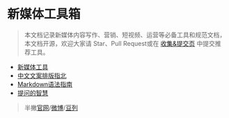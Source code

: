 # 新媒体工具箱

> 本文档记录新媒体内容写作、营销、短视频、运营等必备工具和规范文档，本文档开源，欢迎大家请 Star、Pull Request或在 [收集&提交页](https://github.com/BPteach/New-Media-Toolbox-Project/issues) 中提交推荐工具。

- [新媒体工具](https://github.com/BPteach/New-Media-Toolbox-Project/blob/master/Toolkits.md)
- [中文文案排版指北](https://github.com/BPteach/New-Media-Toolbox-Project/blob/master/Chinese-Copywriting-Guidelines.md)
- [Markdown语法指南](https://github.com/BPteach/New-Media-Toolbox-Project/blob/master/Markdown-Cheetsheet.md)
- [提问的智慧](https://github.com/BPteach/New-Media-Toolbox-Project/blob/master/How-To-Ask-Questions-The-Smart-Way.md)


> 半撇[官网](http://www.bpteach.com/)/[微博](http://weibo.com/bpteach)/[豆列](http://www.douban.com/people/bpteach/doulists/all)

